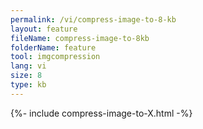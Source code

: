 ```yaml
---
permalink: /vi/compress-image-to-8-kb
layout: feature
fileName: compress-image-to-8kb
folderName: feature
tool: imgcompression
lang: vi
size: 8
type: kb
---
```


{%- include compress-image-to-X.html -%}
